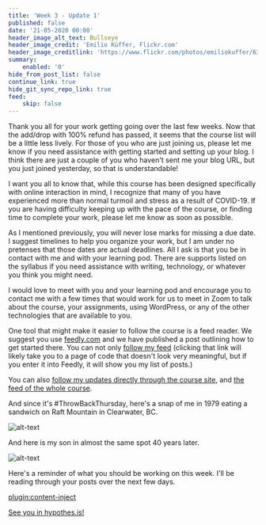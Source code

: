```yaml
---
title: 'Week 3 - Update 1'
published: false
date: '21-05-2020 00:00'
header_image_alt_text: Bullseye
header_image_credit: 'Emilio Küffer, Flickr.com'
header_image_creditlink: 'https://www.flickr.com/photos/emiliokuffer/6384294717/'
summary:
    enabled: '0'
hide_from_post_list: false
continue_link: true
hide_git_sync_repo_link: true
feed:
    skip: false
---
```


Thank you all for your work getting going over the last few weeks. Now that the add/drop with 100% refund has passed, it seems that the course list will be a little less lively. For those of you who are just joining us, please let me know if you need assistance with getting started and setting up your blog. I think there are just a couple of you who haven't sent me your blog URL, but you just joined yesterday, so that is understandable!

I want you all to know that, while this course has been designed specifically with online interaction in mind, I recognize that many of you have experienced more than normal turmoil and stress as a result of COVID-19. If you are having difficulty keeping up with the pace of the course, or finding time to complete your work, please let me know as soon as possible.

As I mentioned previously, you will never lose marks for missing a due date. I suggest timelines to help you organize your work, but I am under no pretenses that those dates are actual deadlines. All I ask is that you be in contact with me and with your learning pod. There are supports listed on the syllabus if you need assistance with writing, technology, or whatever you think you might need.

I would love to meet with you and your learning pod and encourage you to contact me with a few times that would work for us to meet in Zoom to talk about the course, your assignments, using WordPress, or any of the other technologies that are available to you.

One tool that might make it easier to follow the course is a feed reader. We suggest you use [feedly.com](https://feedly.com) and we have published a post outlining how to get started there. You can not only [follow my feed](https://teaching.madland.ca/edci335-may-2020/home.rss) (clicking that link will likely take you to a page of code that doesn't look very meaningful, but if you enter it into Feedly, it will show you my list of posts.)

You can also [follow my updates directly through the course site](https://edtechuvic.ca/edci335/colins-posts), and [the feed of the whole course](https://edtechuvic.ca/edci335/a01-blog-feed).

And since it's #ThrowBackThursday, here's a snap of me in 1979 eating a sandwich on Raft Mountain in Clearwater, BC.

![alt-text](IMG_5799.jpeg "Old School Colin sitting on a rock and eating a sandwich")

And here is my son in almost the same spot 40 years later.

![alt-text](IMG_2326.jpeg "Colin's son sitting on a rock and eating a sandwich")

Here's a reminder of what you should be working on this week. I'll be reading through your posts over the next few days.

[plugin:content-inject](../w3/_week-3)

[See you in hypothes.is!](https://teaching.madland.ca/edci335-may-2020/home/w3)
